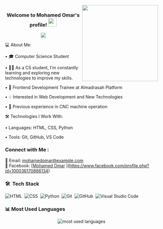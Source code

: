 <img width="250" align="right" src="https://c.tenor.com/_DOBjnGspYAAAAAM/code-coding.gif">

<h3 align="center">
  Welcome to Mohamed Omar's profile!
  <img src="https://media.giphy.com/media/hvRJCLFzcasrR4ia7z/giphy.gif" width="28">
</h3>

<!-- Typing SVG by DenverCoder1 - https://github.com/DenverCoder1/readme-typing-svg -->
<p align="center">
  <a href="https://github.com/DenverCoder1/readme-typing-svg"><img src="https://readme-typing-svg.herokuapp.com/?lines=Software%20Engineering;Always%20learning%20new%20things&font=Fira%20Code&center=true&width=440&height=45&color=f75c7e&vCenter=true&size=22"></a>
</p> 

💻 About Me:

 • 🎓 Computer Science Student
 
 • 👨‍💻 As a CS student, I'm constantly learning and exploring new technologies to improve my skills.
 
 • 🚀 Frontend Development Trainee at Almadrasah Platform
 
 • 💡 Interested in Web Development and New Technologies
 
 • 🔧 Previous experience in CNC machine operation

🛠 Technologies I Work With:

 • Languages: HTML, CSS, Python
 
 • Tools: Git, GitHub, VS Code


### Connect with Me :

📧 Email: mohamedomar@example.com  
📘 Facebook: [[Mohamed Omar](https://facebook.com/mohamedomar) ](https://www.facebook.com/profile.php?id=100036170866134) 


### 🛠 &nbsp;Tech Stack
![HTML](https://img.shields.io/badge/-HTML-05122A?style=flat&logo=HTML5)&nbsp;
![CSS](https://img.shields.io/badge/-CSS-05122A?style=flat&logo=CSS3&logoColor=1572B6)&nbsp;
![Python](https://img.shields.io/badge/-Python%20-05122A?style=flat&logo=python)&nbsp;
![Git](https://img.shields.io/badge/-Git-05122A?style=flat&logo=git)&nbsp;
![GitHub](https://img.shields.io/badge/-GitHub-05122A?style=flat&logo=github)&nbsp;
![Visual Studio Code](https://img.shields.io/badge/-Visual%20Studio%20Code-05122A?style=flat&logo=visual-studio-code&logoColor=007ACC)&nbsp;

### 📊 Most Used Languages

<p align="center">
  <img src="https://github-readme-stats.vercel.app/api/top-langs/?username=mohamed-omar10&layout=compact&theme=radical" alt="most used languages" />
</p>



